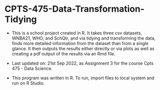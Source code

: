 # CPTS-475-Data-Transformation-Tidying

* This is a school project created in R. It takes three csv datasets, WNBA21, WHO, and SchQtr, and via tidying and transforming the data, finds more detailed information from the dataset than from a single glance. It then outputs the results either directly or via plots as well as creating a pdf output of the results via an Rmd file.

* Last updated on: 21st Sep 2022, as Assignment 3 for the course Cpts 475 - Data Science.

* This program was written in R. To run, import files to local system and run on R Studio.
